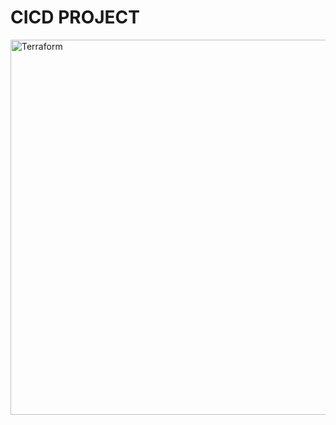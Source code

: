 # CICD PROJECT 

<img alt="Terraform" src="https://github.com/user-attachments/assets/054c74b4-45e9-42d9-8b25-83064accf134" width="600px">
